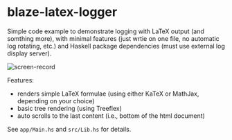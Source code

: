 # blaze-latex-logger
Simple code example to demonstrate logging with LaTeX output (and somthing more),
with minimal features (just wrtie on one file, no automatic log rotating, etc.)
and Haskell package dependencies (must use external log display server).

![screen-record](https://github.com/kyagrd/blaze-latex-logging-example/blob/main/screen-record.gif?raw=true)

Features:
- renders simple LaTeX formulae (using either KaTeX or MathJax, depending on your choice) 
- basic tree rendering (using Treeflex)
- auto scrolls to the last content (i.e., bottom of the html document)

See `app/Main.hs` and `src/Lib.hs` for details.

